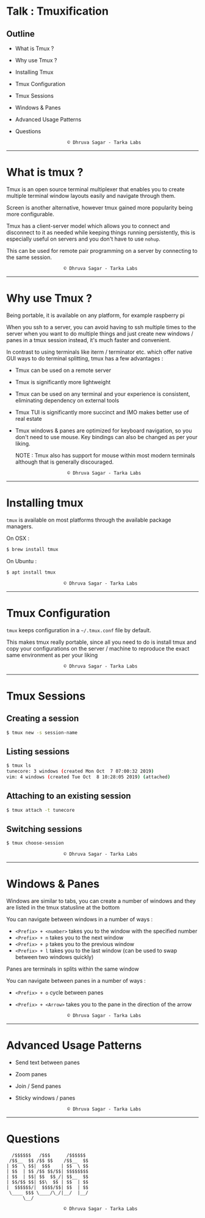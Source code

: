 # Talk : Tmuxification

## Outline

- What is Tmux ?
- Why use Tmux ?
- Installing Tmux
- Tmux Configuration
- Tmux Sessions
- Windows & Panes
- Advanced Usage Patterns
- Questions

                         © Dhruva Sagar - Tarka Labs

---

# What is tmux ?

Tmux is an open source terminal multiplexer that enables you to create
multiple terminal window layouts easily and navigate through them.

Screen is another alternative, however tmux gained more popularity being more
configurable.

Tmux has a client-server model which allows you to connect and disconnect to
it as needed while keeping things running persistently, this is especially
useful on servers and you don't have to use `nohup`.

This can be used for remote pair programming on a server by connecting to the
same session.

                         © Dhruva Sagar - Tarka Labs

---

# Why use Tmux ?

Being portable, it is available on any platform, for example raspberry pi

When you ssh to a server, you can avoid having to ssh multiple times to the
server when you want to do multiple things and just create new windows / panes
in a tmux session instead, it's much faster and convenient.

In contrast to using terminals like iterm / terminator etc. which offer native
GUI ways to do terminal splitting, tmux has a few advantages :

- Tmux can be used on a remote server
- Tmux is significantly more lightweight
- Tmux can be used on any terminal and your experience is consistent,
  eliminating dependency on external tools
- Tmux TUI is significantly more succinct and IMO makes better use of real
  estate
- Tmux windows & panes are optimized for keyboard navigation, so you don't
  need to use mouse. Key bindings can also be changed as per your liking.

  NOTE : Tmux also has support for mouse within most modern terminals although
  that is generally discouraged.

                         © Dhruva Sagar - Tarka Labs

---

# Installing tmux

`tmux` is available on most platforms through the available package managers.

On OSX :

```sh
$ brew install tmux
```

On Ubuntu :

```sh
$ apt install tmux
```

                         © Dhruva Sagar - Tarka Labs

---

# Tmux Configuration

`tmux` keeps configuration in a `~/.tmux.conf` file by default.

This makes tmux really portable, since all you need to do is install tmux and
copy your configurations on the server / machine to reproduce the exact same
environment as per your liking

                         © Dhruva Sagar - Tarka Labs

---

# Tmux Sessions

## Creating a session

```sh
$ tmux new -s session-name
```

## Listing sessions

```sh
$ tmux ls
tunecore: 3 windows (created Mon Oct  7 07:00:32 2019)
vim: 4 windows (created Tue Oct  8 10:28:05 2019) (attached)
```

## Attaching to an existing session

```sh
$ tmux attach -t tunecore
```

## Switching sessions

```sh
$ tmux choose-session
```

                         © Dhruva Sagar - Tarka Labs

---

# Windows & Panes

Windows are similar to tabs, you can create a number of windows and they are
listed in the tmux statusline at the bottom

You can navigate between windows in a number of ways :

- `<Prefix> + <number>` takes you to the window with the specified number
- `<Prefix> + n` takes you to the next window
- `<Prefix> + p` takes you to the previous window
- `<Prefix> + l` takes you to the last window (can be used to swap between two windows quickly)

Panes are terminals in splits within the same window

You can navigate between panes in a number of ways :

- `<Prefix> + o` cycle between panes
- `<Prefix> + <Arrow>` takes you to the pane in the direction of the arrow

                         © Dhruva Sagar - Tarka Labs

---

# Advanced Usage Patterns

- Send text between panes
- Zoom panes
- Join / Send panes
- Sticky windows / panes

                         © Dhruva Sagar - Tarka Labs

---

# Questions

```
  /$$$$$$   /$$$      /$$$$$$
 /$$__  $$ /$$ $$    /$$__  $$
| $$  \ $$|  $$$    | $$  \ $$
| $$  | $$ /$$ $$/$$| $$$$$$$$
| $$  | $$| $$  $$_/| $$__  $$
| $$/$$ $$| $$\  $$ | $$  | $$
|  $$$$$$/|  $$$$/$$| $$  | $$
 \____ $$$ \____/\_/|__/  |__/
      \__/
```

                         © Dhruva Sagar - Tarka Labs
